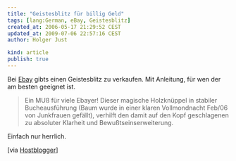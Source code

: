 ```yaml
---
title: "Geistesblitz für billig Geld"
tags: [lang:German, eBay, Geistesblitz]
created_at: 2006-05-17 21:29:52 CEST
updated_at: 2009-07-06 22:57:16 CEST
author: Holger Just

kind: article
publish: true
---
```


Bei [Ebay](http://cgi.ebay.de/ws/eBayISAPI.dll?ViewItem&item=6270010230) gibts einen Geistesblitz zu verkaufen. Mit Anleitung, für wen der am besten geeignet ist.

>Ein MUß für viele Ebayer! Dieser magische Holzknüppel in stabiler Bucheausführung (Baum wurde in einer klaren Vollmondnacht Feb/06 von Junkfrauen gefällt), verhilft den damit auf den Kopf geschlagenen zu absoluter Klarheit und Bewußtseinserweiterung.

Einfach nur herrlich.

[via [Hostblogger](http://www.hostblogger.de/blog/archives/1361-Geistesblitz-zu-verkaufen.html)]